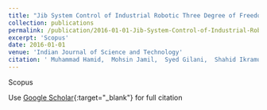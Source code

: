 ```yaml
---
title: "Jib System Control of Industrial Robotic Three Degree of Freedom Crane using a Hybrid Controller"
collection: publications
permalink: /publication/2016-01-01-Jib-System-Control-of-Industrial-Robotic-Three-Degree-of-Freedom-Crane-using-a-Hybrid-Controller
excerpt: 'Scopus'
date: 2016-01-01
venue: 'Indian Journal of Science and Technology'
citation: ' Muhammad Hamid,  Mohsin Jamil,  Syed Gilani,  Shahid Ikramullah,  Muhammad Khan,  Mazhar Malik,  Ishtiaq Ahmad, &quot;Jib System Control of Industrial Robotic Three Degree of Freedom Crane using a Hybrid Controller.&quot; Indian Journal of Science and Technology, 2016.'
---
```

Scopus

Use [Google Scholar](https://scholar.google.com/scholar?q=Jib+System+Control+of+Industrial+Robotic+Three+Degree+of+Freedom+Crane+using+a+Hybrid+Controller){:target="_blank"} for full citation
